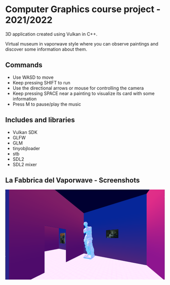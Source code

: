 # Computer Graphics course project - 2021/2022
3D application created using Vulkan in C++. 

Virtual museum in vaporwave style where you can observe paintings and discover some information about them.

## Commands
- Use WASD to move
- Keep pressing SHIFT to run
- Use the directional arrows or mouse for controlling the camera
- Keep pressing SPACE near a painting to visualize its card with some information
- Press M to pause/play the music

## Includes and libraries
- Vulkan SDK
- GLFW
- GLM
- tinyobjloader
- stb
- SDL2
- SDL2 mixer

## La Fabbrica del Vaporwave - Screenshots
 ![alt text](https://github.com/MarcelloDeSalvo/CG_Project/blob/main/readme_images/screen1.png)
